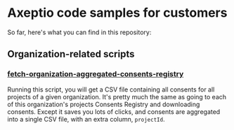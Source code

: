 # Axeptio code samples for customers

So far, here's what you can find in this repository:

## Organization-related scripts

###  [fetch-organization-aggregated-consents-registry](fetch-organization-aggregated-consents-registry)

Running this script, you will get a CSV file containing all consents for all projects of a given organization.
It's pretty much the same as going to each of this organization's projects Consents Registry and downloading consents.
Except it saves you lots of clicks, and consents are aggregated into a single CSV file, with an extra column, `projectId`.

